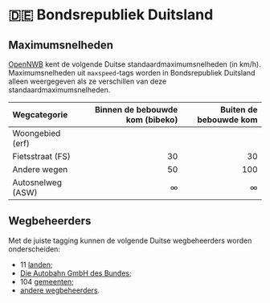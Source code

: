 # 🇩🇪 Bondsrepubliek Duitsland

Maximumsnelheden
----------------

[OpenNWB](../README.md) kent de volgende Duitse standaardmaximumsnelheden (in km/h).
Maximumsnelheden uit `maxspeed`-tags worden in Bondsrepubliek Duitsland alleen weergegeven als ze verschillen van deze standaardmaximumsnelheden.

| Wegcategorie | Binnen de bebouwde kom (bibeko) | Buiten de bebouwde kom |
| :----------- | ------------------------------: | ---------------------: |
| Woongebied (erf) |  |  |
| Fietsstraat (FS) | 30 | 30 |
| Andere wegen | 50 | 100 |
| Autosnelweg (ASW) | ∞ | ∞ |

Wegbeheerders
-------------

Met de juiste tagging kunnen de volgende Duitse wegbeheerders worden onderscheiden:

* 11 [landen](../road-operators/landen.md);
* [Die Autobahn GmbH des Bundes](../road-operators/other.md);
* 104 [gemeenten](../road-operators/gemeenten.md);
* [andere wegbeheerders](../road-operators/other.md).
